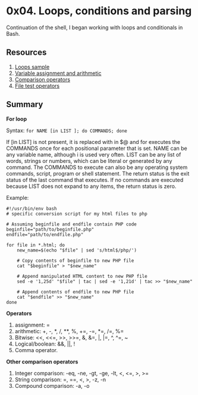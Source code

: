 # 0x04. Loops, conditions and parsing

Continuation of the shell, I began working with loops and conditionals in Bash.

## Resources
1. [Loops sample](https://tldp.org/LDP/Bash-Beginners-Guide/html/sect_09_01.html)
2. [Variable assignment and arithmetic](https://tldp.org/LDP/abs/html/ops.html)
3. [Comparison operators](https://tldp.org/LDP/abs/html/comparison-ops.html)
4. [File test operators](https://tldp.org/LDP/abs/html/fto.html)

## Summary
**For loop**

Syntax: ```for NAME [in LIST ]; do COMMANDS; done```

If [in LIST] is not present, it is replaced with in $@ and for executes the COMMANDS once for each positional parameter that is set.
NAME can be any variable name, although i is used very often. 
LIST can be any list of words, strings or numbers, which can be literal or generated by any command.
The COMMANDS to execute can also be any operating system commands, script, program or shell statement.
The return status is the exit status of the last command that executes. 
If no commands are executed because LIST does not expand to any items, the return status is zero.

Example:
```
#!/usr/bin/env bash
# specific conversion script for my html files to php

# Assuming beginfile and endfile contain PHP code
beginfile="path/to/beginfile.php"
endfile="path/to/endfile.php"

for file in *.html; do
    new_name=$(echo "$file" | sed 's/html$/php/')
    
    # Copy contents of beginfile to new PHP file
    cat "$beginfile" > "$new_name"
    
    # Append manipulated HTML content to new PHP file
    sed -e '1,25d' "$file" | tac | sed -e '1,21d' | tac >> "$new_name"
    
    # Append contents of endfile to new PHP file
    cat "$endfile" >> "$new_name"
done
```
**Operators**

1. assignment: =
2. arithmetic: +, -, *, /, **, %, +=, -=, *=, /=, %=
3. Bitwise: <<, <<=, >>, >>=, &, &=, |, |=, ^, ^=, ~
4. Logical/boolean: &&, ||, !
5. Comma operator.

**Other comparison operators**

1. Integer comparison: -eq, -ne, -gt, -ge, -lt, <, <=, >, >=
2. String comparison: =, ==, <, >, -z, -n
3. Compound comparison: -a, -o
